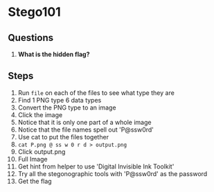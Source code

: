 # Stego101

## Questions
1. **What is the hidden flag?**

## Steps

1. Run `file` on each of the files to see what type they are
2. Find 1 PNG type 6 data types
3. Convert the PNG type to an image
4. Click the image
5. Notice that it is only one part of a whole image
6. Notice that the file names spell out 'P@ssw0rd'
7. Use cat to put the files together
8. `cat P.png @ ss w 0 r d > output.png`
9. Click output.png
10. Full Image
11. Get hint from helper to use 'Digital Invisible Ink Toolkit'
12. Try all the stegonographic tools with 'P@ssw0rd' as the password
13. Get the flag
